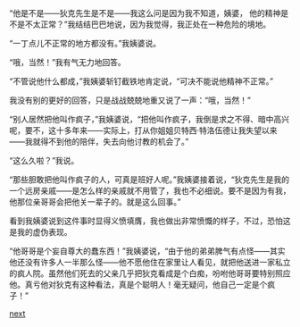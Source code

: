 
“他是不是——狄克先生是不是——我这么问是因为我不知道，姨婆， 他的精神是不是不太正常？”我结结巴巴地说，因为我觉得，我正处在一种危险的境地。

“一丁点儿不正常的地方都没有。”我姨婆说。

“哦，当然！”我有气无力地回答。

“不管说他什么都成，”我姨婆斩钉截铁地肯定说，“可决不能说他精神不正常。”

我没有别的更好的回答，只是战战兢兢地重又说了一声：“哦，当然！”

“别人居然把他叫作疯子，”我姨婆说，“把他叫作疯子，我倒是求之不得、暗中高兴呢，要不，这十多年来——实际上，打从你姐姐贝特西·特洛伍德让我失望以来——我就得不到他的陪伴，失去向他讨教的机会了。”

“这么久啦？”我说。

“那些胆敢把他叫作疯子的人，可真是班好人呢。”我姨婆接着说，“狄克先生是我的一个远房亲戚——是怎么样的亲戚就不用管了，我也不必细说。要不是因为有我，他那位亲哥哥会把他关一辈子的。就是这么回事。”

看到我姨婆说到这件事时显得义愤填膺，我也做出非常愤慨的样子，不过，恐怕这是我的虚伪表现。

“他哥哥是个妄自尊大的蠢东西！”我姨婆说，“由于他的弟弟脾气有点怪——其实他还没有许多人一半那么怪——他不愿他住在家里让人看见，就把他送进一家私立的疯人院。虽然他们死去的父亲几乎把狄克看成是个白痴，吩咐他哥哥要特别照应他。真亏他对狄克有这种看法，真是个聪明人！毫无疑问，他自己一定是个疯子！”

[next](page190.md)